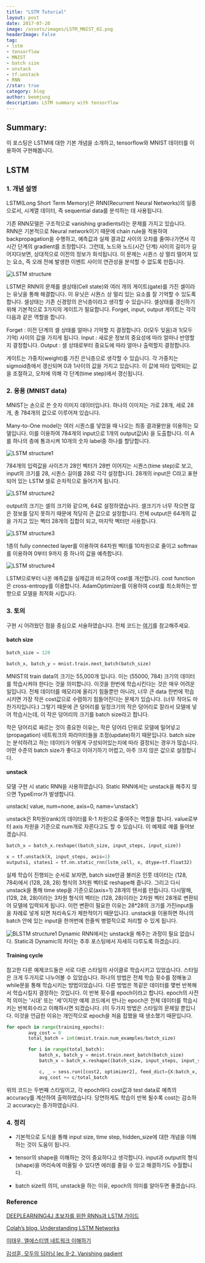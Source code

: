 ```yaml
---
title: "LSTM Tutorial"
layout: post
date: 2017-07-20
image: /assets/images/LSTM_MNIST_02.png
headerImage: False
tag:
- lstm
- tensorflow
- MNIST
- batch size
- unstack
- tf.unstack
- RNN
//star: true
category: blog
author: beomjung
description: LSTM summary with tensorflow
---
```


## Summary:

이 포스팅은 LSTM에 대한 기본 개념을 소개하고, tensorflow와 MNIST 데이터를 이용하여 구현해봅니다.



## LSTM 


### 1. 개념 설명

LSTM(Long Short Term Memory)은 RNN(Recurrent Neural Networks)의 일종으로서, 시계열 데이터, 즉 sequential data를 분석하는 데 사용됩니다. 

기존 RNN모델은 구조적으로 vanishing gradients라는 문제를 가지고 있습니다. RNN은 기본적으로 Neural network이기 때문에 chain rule을 적용하여 backpropagation을 수행하고, 예측값과 실제 결과값 사이의 오차를 줄여나가면서 각 시간 단계의 gradient를 조정합니다. 그런데, 노드와 노드(시간 단계) 사이의 길이가 길어지다보면, 상대적으로 이전의 정보가 희석됩니다. 이 문제는 시퀀스 상 멀리 떨어져 있는 요소, 즉 오래 전에 발생한 이벤트 사이의 연관성을 분석할 수 없도록 만듭니다.


![LSTM structure](/assets/images/LSTM_MNIST_00.png)

LSTM은 RNN의 문제를 셀상태(Cell state)와 여러 개의 게이트(gate)를 가진 셀이라는 유닛을 통해 해결합니다. 이 유닛은 시퀀스 상 멀리 있는 요소를 잘 기억할 수 있도록 합니다. 셀상태는 기존 신경망의 은닉층이라고 생각할 수 있습니다. 셀상태를 갱신하기 위해 기본적으로 3가지의 게이트가 필요합니다. Forget, input, output 게이트는 각각 다음과 같은 역할을 합니다. 

 Forget : 이전 단계의 셀 상태를 얼마나 기억할 지 결정합니다. 0(모두 잊음)과 1(모두 기억) 사이의 값을 가지게 됩니다.
 Input : 새로운 정보의 중요성에 따라 얼마나 반영할지 결정합니다.
 Output : 셀 상태로부터 중요도에 따라 얼마나 출력할지 결정합니다.

게이트는 가중치(weight)를 가진 은닉층으로 생각할 수 있습니다. 각 가중치는 sigmoid층에서 갱신되며 0과 1사이의 값을 가지고 있습니다. 이 값에 따라 입력되는 값을 조절하고, 오차에 의해 각 단계(time step)에서 갱신됩니다.
 


### 2. 응용 (MNIST data)

 MNIST는 손으로 쓴 숫자 이미지 데이터입니다. 하나의 이미지는 가로 28개, 세로 28개, 총 784개의 값으로 이루어져 있습니다. 

Many-to-One model는 여러 시퀀스를 넣었을 때 나오는 최종 결과물만을 이용하는 모델입니다. 이를 이용하여 784개의 input으로 1개의 output값(A) 을 도출합니다. 이 A를 하나의 층에 통과시켜 10개의 숫자 label중 하나를 할당합니다. 

![LSTM structure1](/assets/images/LSTM_MNIST_01.png)

784개의 입력값을 사이즈가 28인 벡터가 28번 이어지는 시퀀스(time step)로 보고, input의 크기를 28, 시퀀스 길이를 28로 각각 설정합니다. 28개의 input은 C라고 표현되어 있는 LSTM 셀로 순차적으로 들어가게 됩니다.

![LSTM structure2](/assets/images/LSTM_MNIST_02.png)

output의 크기는 셀의 크기와 같으며, 64로 설정하였습니다. 셀크기가 너무 작으면 많은 정보를 담지 못하기 때문에 적당히 큰 값으로 설정합니다. 전체 output은 64개의 값을 가지고 있는 벡터 28개의 집합이 되고, 마지막 벡터만 사용합니다. 

![LSTM structure3](/assets/images/LSTM_MNIST_03.png)

1층의 fully connected layer를 이용하여 64차원 벡터를 10차원으로 줄이고 softmax를 이용하여 0부터 9까지 중 하나의 값을 예측합니다.

![LSTM structure4](/assets/images/LSTM_MNIST_04.png)

LSTM으로부터 나온 예측값을 실제갑과 비교하여 cost를 개산합니다. cost function은 cross-entropy를 이용합니다. AdamOptimizer를 이용하여 cost를 최소화하는 방향으로 모델을 최적화 시킵니다.


### 3. 토의
구현 시 어려웠던 점을 중심으로 서술하였습니다. 전체 코드는 [여기](https://github.com/POZAlabs/Tutorial_Tensorflow/blob/master/LSTM.py)를 참고해주세요. 

#### **batch size**

```python
batch_size = 128 

batch_x, batch_y = mnist.train.next_batch(batch_size)
```
MNIST의 train data의 크기는 55,000개 입니다. 이는 (55000, 784) 크기의 데이터를 학습시켜야 한다는 것을 의미합니다. 이것을 한번에 학습시킨다는 것은 매우 어려운 일입니다. 전체 데이터를 메모리에 올리기 힘들뿐만 아니라, 너무 큰 data 한번에 학습시키면 가장 작은 cost값으로 수렴하기 힘들어진다는 문제가 있습니다. (너무 작아도 마찬가지입니다.) 그렇기 때문에 큰 덩어리를 일정크기의 작은 덩어리로 잘라서 모델에 넣어 학습시는데, 이 작은 덩어리의 크기를 batch size라고 합니다. 

작은 덩어리로 짜르는 것이 중요한 이유는, 작은 덩어리 단위로 모델에 밀어넣고(propagation) 네트워크의 파라미터들을 조정(update)하기 때문입니다. batch size는 분석하려고 하는 데이터가 어떻게 구성되어있는지에 따라 결정되는 경우가 많습니다. 어떤 수준의 batch size가 좋다고 이야기하기 어렵고, 아주 크지 않은 값으로 설정합니다.

#### **unstack**

모델 구현 시 static RNN을 사용하였습니다. Static RNN에서는 unstack을 해주지 않으면 TypeError가 발생합니다.

unstack( value, num=none, axis=0, name=‘unstack’)

unstack은 R차원(rank)의 데이터를 R-1 차원으로 줄여주는 역할을 합니다. value로부터 axis 차원을 기준으로 num개로 자른다고도 할 수 있습니다. 이 예제로 예를 들어보겠습니다. 

```python
batch_x = batch_x.reshape((batch_size, input_steps, input_size))

x = tf.unstack(X, input_steps, axis=1)
outputs1, states1 = tf.nn.static_rnn(lstm_cell, x, dtype=tf.float32)
```
실제 학습이 진행되는 순서로 보자면, batch size만큼 불러온 인풋 데이터는 (128, 784)에서 (128, 28, 28) 형식의 3차원 벡터로 reshape해 줍니다. 그리고 다시 unstack을 통해 time step을 기준으로(axis=1) 28개의 텐서를 만듭니다. 다시말해, (128, 28, 28)이라는 3차원 형식의 벡터는 (128, 28)이라는 2차원 벡터 28개로 변환되어 모델에 입력되게 됩니다. 이런 변환이 필요한 이유는 28*28의 크기를 가진input들을 차례로 넣게 되면 처리속도가 제한적이기 때문입니다. unstack을 이용하면 하나의 batch 안에 있는 input을 한꺼번에 한줄씩 병렬적으로 처리할 수 있게 됩니다. 

![BLSTM structure1](/assets/images/LSTM_MNIST_05.png)
Dynamic RNN에서는 unstack을 해주는 과정이 필요 없습니다. Static과 Dynamic의 차이는 추후 포스팅에서 자세히 다루도록 하겠습니다.

#### **Training cycle**

참고한 다른 예제코드들은 서로 다른 스타일의 사이클로 학습시키고 있었습니다. 스타일은 크게 두가지로 나누어볼 수 있었습니다. 하나의 방법은 전체 학습 횟수를 정해놓고 while문을 통해 학습시키는 방법이었습니다. 다른 방법은 똑같은 데이터를 몇번 반복해서 학습시킬지 결정하는 것입니다. 이 반복 횟수를 epoch이라고 합니다. epoch의 사전적 의미는 '시대' 또는 '세'이지만 예제 코드에서 만나는 epoch은 전체 데이터를 학습시키는 반복회수라고 이해하시면 되겠습니다. (이 두가지 방법은 스타일의 문제일 뿐입니다. 이것을 언급한 이유는 개인적으로 epoch을 처음 접했을 때 생소했기 때문입니다.

```python
for epoch in range(training_epochs):
        avg_cost = 0
        total_batch = int(mnist.train.num_examples/batch_size)

        for i in range(total_batch):
            batch_x, batch_y = mnist.train.next_batch(batch_size)
            batch_x = batch_x.reshape((batch_size, input_steps, input_size))

            c, _ = sess.run([cost2, optimizer2], feed_dict={X:batch_x, Y:batch_y})   
            avg_cost += c/total_batch
```

위의 코드는 두번째 스타일이고, 각 epoch마다 cost값과 test data로 예측의 accuracy를 계산하여 출력하였습니다. 당연하게도 학습이 반복 될수록 cost는 감소하고 accuracy는 증가하였습니다. 

### 4. 정리

- 기본적으로 도식을 통해 input size, time step, hidden_size에 대한 개념을 이해하는 것이 도움이 됩니다.

- tensor의 shape을 이해하는 것이 중요하다고 생각합니다. input과 output의 형식(shape)을 머리속에 떠올릴 수 있다면 에러를 줄일 수 있고 해결하기도 수월합니다.

-  batch size의 의미, unstack을 하는 이유, epoch의 의미를 알아두면 좋겠습니다.

### Reference
[DEEPLEARNING4J 초보자를 위한 RNNs과 LSTM 가이드](https://deeplearning4j.org/kr/lstm#vanishing)

[Colah’s blog, Understanding LSTM Networks](http://colah.github.io/posts/2015-08-Understanding-LSTMs/)

[이태우, 엘에스티엠 네트워크 이해하기](http://www.whydsp.org/280)

[김성훈, 모두의 딥러닝 lec 9-2. Vanishing gadient](https://www.youtube.com/watch?v=cKtg_fpw88c&list=PLlMkM4tgfjnLSOjrEJN31gZATbcj_MpUm&index=30)

<!-- Global site tag (gtag.js) - Google Analytics -->
<script async src="https://www.googletagmanager.com/gtag/js?id=UA-103074382-1"></script>
<script>
  window.dataLayer = window.dataLayer || [];
  function gtag(){dataLayer.push(arguments);}
  gtag('js', new Date());

  gtag('config', 'UA-103074382-1');
</script>

